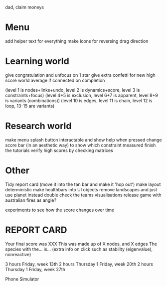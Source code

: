 dad,
claim moneys

# Menu
add helper text for everything
make icons for reversing drag direction

# Learning world
give congratulation and unfocus on 1 star
give extra confetti for new high score
world average if connected on completion

(level 1 is nodes+links+undo, level 2 is dynamics+score, level 3 is constraints+focus)
(level 4+5 is exclusion, level 6+7 is apparent, level 8+9 is variants (combinations))
(level 10 is edges, level 11 is chain, level 12 is loop, 13-15 are variants)

# Research world
make menu splash button interactable and show help when pressed
change score bar (in an aesthetic way) to show which constraint measured
finish the tutorials
verify high scores by checking matrices

# Other
Tidy report card (move it into the tan bar and make it 'hop out')
make layout deterministic
make healthbars into UI objects
remove landscapes and just use planet instead
double check the teams visualisations
release game with australian fires as angle?

experiments to see how the score changes over time

# REPORT CARD
Your final score was XXX
This was made up of X nodes, and X edges
The species with the... is...
(extra info on click such as stability (eigenvalue), nonreactive)

3 hours Friday, week 13th
2 hours Thursday 1 Friday, week 20th
2 hours Thursday 1 Friday, week 27th

Phone Simulator
